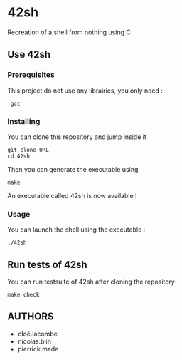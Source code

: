 # 42sh

Recreation of a shell from nothing using C

## Use 42sh

### Prerequisites

This project do not use any librairies, you only need :

```
 gcc
```

### Installing

You can clone this repository and jump inside it

```
git clone URL
cd 42sh
```

Then you can generate the executable using

```
make
```

An executable called 42sh is now available !

### Usage

You can launch the shell using the executable :

```
./42sh
```

## Run tests of 42sh

You can run testsuite of 42sh after cloning the repository

```
make check
```

## AUTHORS

- cloé.lacombe
- nicolas.blin
- pierrick.made